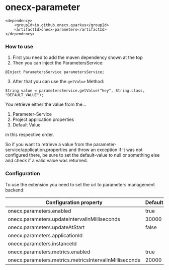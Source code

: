 # onecx-parameter

```
<dependency>
    <groupId>io.github.onecx.quarkus</groupId>
    <artifactId>onecx-parameters</artifactId>
</dependency>
```

### How to use

1. First you need to add the maven dependency shown at the top
2. Then you can inject the ParametersService:

```
@Inject ParametersService parametersService;
```

3. After that you can use the `getValue` Method:

```
String value = parametersService.getValue("key", String.class, "DEFAULT_VALUE");
```

You retrieve either the value from the...
1. Parameter-Service
2. Project application.properties
3. Default Value

in this respective order.

So if you want to retrieve a value from the parameter-service/application.properties and throw an exception if it was not configured there, be sure to set the default-value to null or something else and check if a valid value was returned.

### Configuration

To use the extension you need to set the url to parameters management backend:

| Configuration property                                 | Default        |
|--------------------------------------------------------|----------------|
| onecx.parameters.enabled                               | true           |
| onecx.parameters.updateIntervalInMilliseconds          | 30000          |
| onecx.parameters.updateAtStart                         | false          |
| onecx.parameters.applicationId                         | <app name>     |
| onecx.parameters.instanceId                            | <instance id>  |
| onecx.parameters.metrics.enabled                       | true           |
| onecx.parameters.metrics.metricsIntervalInMilliseconds | 20000          |

